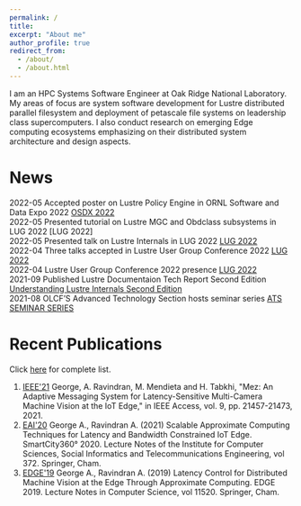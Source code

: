 ```yaml
---
permalink: /
title:
excerpt: "About me"
author_profile: true
redirect_from: 
  - /about/
  - /about.html
---
```


I am an HPC Systems Software Engineer at Oak Ridge National Laboratory. My areas of focus are system software development for Lustre distributed parallel filesystem and deployment of petascale file systems on leadership class supercomputers. I also conduct research on emerging Edge computing ecosystems emphasizing on their distributed system architecture and design aspects.

News
======
2022-05 Accepted poster on Lustre Policy Engine in ORNL Software and Data Expo 2022 [OSDX 2022](https://github.com/Ann-Geo/Ann-Geo.github.io/blob/master/files/OSDX_2022_poster.pdf)
<br>2022-05 Presented tutorial on Lustre MGC and Obdclass subsystems in LUG 2022 [LUG 2022]
<br>2022-05 Presented talk on Lustre Internals in LUG 2022 [LUG 2022](https://www.opensfs.org/wp-content/uploads/Anjus_George_LUG_2022_talk.pdf)
<br>2022-04 Three talks accepted in Lustre User Group Conference 2022 [LUG 2022](https://www.opensfs.org/events/lug-2022/)
<br>2022-04 Lustre User Group Conference 2022 presence [LUG 2022](https://www.olcf.ornl.gov/2022/05/04/register-for-lustre-user-group-virtual-conference-2022/)
<br>2021-09 Published Lustre Documentaion Tech Report Second Edition [Understanding Lustre Internals Second Edition](https://www.osti.gov/biblio/1824954-understanding-lustre-internals-second-edition)
<br>2021-08 OLCF’S Advanced Technology Section hosts seminar series [ATS SEMINAR SERIES](https://www.olcf.ornl.gov/2021/08/31/olcfs-advanced-technologies-section-hosts-seminar-series/)

Recent Publications
======
Click [here](https://scholar.google.com/citations?user=eadCChkAAAAJ&hl=en) for complete list.
1. [IEEE'21](https://ieeexplore.ieee.org/abstract/document/9343251) George, A. Ravindran, M. Mendieta and H. Tabkhi, "Mez: An Adaptive Messaging System for Latency-Sensitive Multi-Camera Machine Vision at the IoT Edge," in IEEE Access, vol. 9, pp. 21457-21473, 2021.
1. [EAI'20](https://link.springer.com/chapter/10.1007/978-3-030-76063-2_20) George A., Ravindran A. (2021) Scalable Approximate Computing Techniques for Latency and Bandwidth Constrained IoT Edge. SmartCity360° 2020. Lecture Notes of the Institute for Computer Sciences, Social Informatics and Telecommunications Engineering, vol 372. Springer, Cham.
1. [EDGE'19](https://link.springer.com/chapter/10.1007/978-3-030-23374-7_2) George A., Ravindran A. (2019) Latency Control for Distributed Machine Vision at the Edge Through Approximate Computing. EDGE 2019. Lecture Notes in Computer Science, vol 11520. Springer, Cham.
